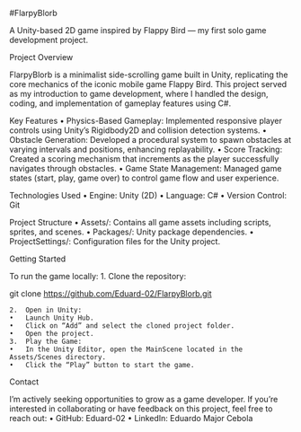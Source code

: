 #FlarpyBlorb

A Unity-based 2D game inspired by Flappy Bird — my first solo game development project.

Project Overview

FlarpyBlorb is a minimalist side-scrolling game built in Unity, replicating the core mechanics of the iconic mobile game Flappy Bird. This project served as my introduction to game development, where I handled the design, coding, and implementation of gameplay features using C#.

Key Features
	•	Physics-Based Gameplay: Implemented responsive player controls using Unity’s Rigidbody2D and collision detection systems.
	•	Obstacle Generation: Developed a procedural system to spawn obstacles at varying intervals and positions, enhancing replayability.
	•	Score Tracking: Created a scoring mechanism that increments as the player successfully navigates through obstacles.
	•	Game State Management: Managed game states (start, play, game over) to control game flow and user experience.

Technologies Used
	•	Engine: Unity (2D)
	•	Language: C#
	•	Version Control: Git

Project Structure
	•	Assets/: Contains all game assets including scripts, sprites, and scenes.
	•	Packages/: Unity package dependencies.
	•	ProjectSettings/: Configuration files for the Unity project.

Getting Started

To run the game locally:
	1.	Clone the repository:

git clone https://github.com/Eduard-02/FlarpyBlorb.git


	2.	Open in Unity:
	•	Launch Unity Hub.
	•	Click on “Add” and select the cloned project folder.
	•	Open the project.
	3.	Play the Game:
	•	In the Unity Editor, open the MainScene located in the Assets/Scenes directory.
	•	Click the “Play” button to start the game.

Contact

I’m actively seeking opportunities to grow as a game developer. If you’re interested in collaborating or have feedback on this project, feel free to reach out:
	•	GitHub: Eduard-02
	•	LinkedIn: Eduardo Major Cebola
